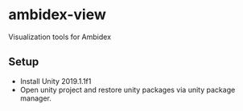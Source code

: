 # ambidex-view
Visualization tools for Ambidex

## Setup
- Install Unity 2019.1.1f1
- Open unity project and restore unity packages via unity package manager.
